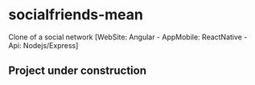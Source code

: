# socialfriends-mean
Clone of a social network [WebSite: Angular - AppMobile: ReactNative - Api: Nodejs/Express]

## Project under construction
